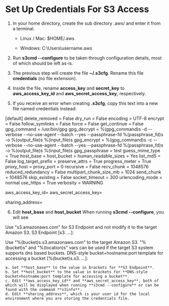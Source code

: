 # Set Up Credentials For S3 Access

1. In your home directory, create the sub directory .aws/ and enter it from a terminal.
   
    * Linux / Mac: $HOME/.aws

    * Windows: C:\Users\username\.aws

2. Run **s3cmd --configure** to be taken through configuration details, most of which should be left as-is.
3. The previous step will create the file **~/.s3cfg**. Rename this file **credentials** (no file extension).
4. Inside the file, rename **access_key** and **secret_key** to **aws_access_key_id** and **aws_secret_access_key**, respectively.
5. If you receive an error when creating **.s3cfg**, copy this text into a new file named credentials instead:

[default]
delete_removed = False
dry_run = False
encoding = UTF-8
encrypt = False
follow_symlinks = False
force = False
get_continue = False
gpg_command = /usr/bin/gpg
gpg_decrypt = %(gpg_command)s -d --verbose --no-use-agent --batch --yes --passphrase-fd %(passphrase_fd)s -o %(output_file)s %(input_file)s
gpg_encrypt = %(gpg_command)s -c --verbose --no-use-agent --batch --yes --passphrase-fd %(passphrase_fd)s -o %(output_file)s %(input_file)s
gpg_passphrase = test
guess_mime_type = True
host_base = 
host_bucket = 
human_readable_sizes = Yes
list_md5 = False
log_target_prefix =
preserve_attrs = True
progress_meter = True
proxy_host =
proxy_port = 0
recursive = False
recv_chunk = 1048576
reduced_redundancy = False
multipart_chunk_size_mb = 1024
send_chunk = 1048576
skip_existing = False
socket_timeout = 300
urlencoding_mode = normal
use_https = True
verbosity = WARNING

aws_access_key_id=
aws_secret_access_key=

sharing_address=


6. Edit **host_base** and **host_bucket** 
When running **s3cmd --configure**, you will see

Use "s3.amazonaws.com" for S3 Endpoint and not modify it to the target Amazon S3.
S3 Endpoint [s3. …]:

Use "%(bucket)s.s3.amazonaws.com" to the target Amazon S3. "%(bucket)s" and "%(location)s" vars can be used
if the target S3 system supports dns based buckets.
DNS-style bucket+hostname:port template for accessing a bucket [%(bucket)s.s3. …]:

    a. Set **host_base** to the value in brackets for **S3 Endpoint**.
    b. Set **host_bucket** to the value in brackets for **DNS-style bucket+hostname:port template for accessing a bucket**.
    c. Edit **aws_access_key_id** and **aws_secret_access_key**, both of which will be displayed when running **s3cmd --configure** or can be found with the command **s3info**.
    d. Edit **sharing_address**, which is your user id for the local environment where you are storing the credentials file.
